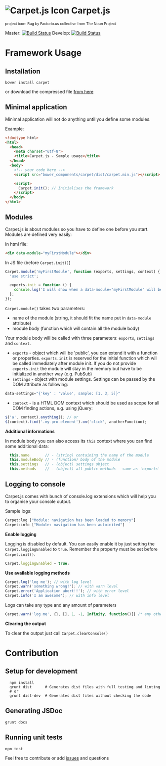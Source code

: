 # ![Carpet.js Icon](http://mgachowski.pl/carpetjs.svg) Carpet.js

<small>project icon: Rug by Factorio.us collective from The Noun Project</small>

Master: [![Build Status](https://travis-ci.org/mateuszgachowski/Carpet.js.svg?branch=master)](https://travis-ci.org/mateuszgachowski/Carpet.js) Develop: [![Build Status](https://travis-ci.org/mateuszgachowski/Carpet.js.svg?branch=develop)](https://travis-ci.org/mateuszgachowski/Carpet.js)

# Framework Usage

## Installation

```
bower install carpet
```

or download the compressed file [from here](https://github.com/mateuszgachowski/Carpet.js/blob/master/dist/carpet.min.js)

## Minimal application

Minimal application will not do anything until you define some modules.

Example:

```html
<!doctype html>
<html>
  <head>
    <meta charset="utf-8">
    <title>Carpet.js - Sample usage</title>
  </head>
  <body>
    <!-- your code here -->
    <script src="bower_components/carpet/dist/carpet.min.js"></script>

    <script>
      Carpet.init(); // Initialises the framework
    </script>
  </body>
</html>
```

## Modules

Carpet.js is about modules so you have to define one before you start.
Modules are defined very easily:

In html file:

```html
<div data-module="myFirstModule"></div>
```
In JS file (before `Carpet.init()`)

```js
Carpet.module('myFirstModule', function (exports, settings, context) {
  'use strict';

  exports.init = function () {
    console.log('I will show when a data-module="myFirstModule" will be found in DOM');
  };
});
```

`Carpet.module()` takes two parameters:
- name of the module (string, it should fit the name put in `data-module` attribute)
- module body (function which will contain all the module body)

Your module body will be called with three parameters: `exports`, `settings` and `context`.

- `exports` - object which will be 'public', you can extend it with a function or properties. `exports.init` is reserved for the initial function which will be called immediately after module init. If you do not provide `exports.init` the module will stay in the memory but have to be initialized in another way (e.g. PubSub)
- `settings` - object with module settings. Settings can be passed by the DOM attribute as following:
```js
data-settings="{'key' : 'value', sample: [1, 3, 5]}"
```

- `context` - is a HTML DOM context which should be used as scope for all DOM finding actions, e.g. using jQuery:
```js
$('a', context).anything(); // or
$(context).find('.my-pro-element').on('click', anotherFunction);
```

**Additional informations**

In module body you can also access its `this` context where you can find some additional data:

```js
  this.name       // - (string) containing the name of the module
  this.moduleBody // - (function) body of the module
  this.settings   // - (object) settings object
  this.methods    // - (object) all public methods - same as 'exports'
```

## Logging to console

Carpet.js comes with bunch of console.log extensions which will help you to organise your console output.

Sample logs:
```js
Carpet:log ["Module: navigation has been loaded to memory"]
Carpet:info ["Module: navigation has been autoinited"]
```

**Enable logging**

Logging is disabled by default. You can easily enable it by just setting the `Carpet.loggingEnabled` to `true`.
Remember the property must be set before `Carpet.init()`.

```js
Carpet.loggingEnabled = true;
```

**Use available logging methods**

```js
Carpet.log('log me'); // with log level
Carpet.warn('something wrong!'); // with warn level
Carpet.error('Application abort!!'); // with error level
Carpet.info('I am awesome'); // with info level
```

Logs can take any type and any amount of parameters

```js
Carpet.warn('log me', {}, [], 1, -1, Infinity, function(){} /* any other type here */); // with log level
```

**Clearing the output**

To clear the output just call `Carpet.clearConsole()`

# Contribution

## Setup for development

```
  npm install
  grunt dist      # Generates dist files with full testing and linting
  # or
  grunt dist-dev  # Generates dist files without checking the code
```

## Generating JSDoc

```
grunt docs
```

## Running unit tests

```
npm test
```

Feel free to contribute or add [issues](https://github.com/mateuszgachowski/Carpet.js/issues) and questions
